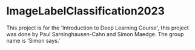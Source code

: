 # ImageLabelClassification2023
This project is for the 'Introduction to Deep Learning Course', this project was done by Paul Sarninghausen-Cahn and Simon Maedge. The group name is 'Simon says.'
